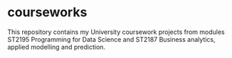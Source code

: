 # courseworks

This repository contains my University coursework projects from modules
ST2195 Programming for Data Science and ST2187 Business analytics, applied modelling and prediction.
